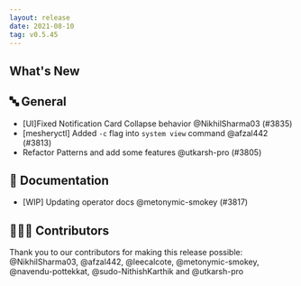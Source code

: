 ```yaml
---
layout: release
date: 2021-08-10
tag: v0.5.45
---
```


## What's New
## 🔤 General
- [UI]Fixed Notification Card Collapse behavior @NikhilSharma03 (#3835)
- [mesheryctl] Added `-c` flag into `system view` command @afzal442 (#3813)
- Refactor Patterns and add some features @utkarsh-pro (#3805)

## 📖 Documentation

- [WIP] Updating operator docs @metonymic-smokey (#3817)

## 👨🏽‍💻 Contributors

Thank you to our contributors for making this release possible:
@NikhilSharma03, @afzal442, @leecalcote, @metonymic-smokey, @navendu-pottekkat, @sudo-NithishKarthik and @utkarsh-pro

